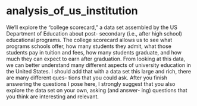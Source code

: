 # analysis_of_us_institution
We’ll explore the “college
scorecard,” a data set assembled by the US Department of Education about post-
secondary (i.e., after high school) educational programs. The college scorecard
allows us to see what programs schools offer, how many students they admit, what
those students pay in tuition and fees, how many students graduate, and how much
they can expect to earn after graduation. From looking at this data, we can better
understand many different aspects of university education in the United States. I
should add that with a data set this large and rich, there are many different ques-
tions that you could ask. After you finish answering the questions I pose here, I
strongly suggest that you also explore the data set on your own, asking (and answer-
ing) questions that you think are interesting and relevant.
